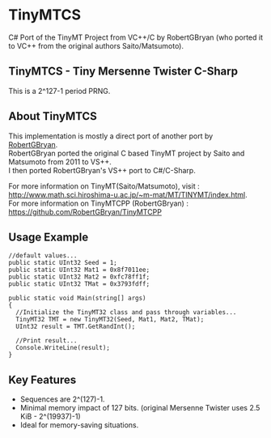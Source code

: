 # TinyMTCS
C# Port of the TinyMT Project from VC++/C by RobertGBryan (who ported it to VC++ from the original authors Saito/Matsumoto).

## TinyMTCS - Tiny Mersenne Twister C-Sharp
This is a 2^127-1 period PRNG.

## About TinyMTCS
This implementation is mostly a direct port of another port by <a href="https://github.com/RobertGBryan">RobertGBryan</a>. <br>
RobertGBryan ported the original C based TinyMT project by Saito and Matsumoto from 2011 to VS++. <br>
I then ported RobertGBryan's VS++ port to C#/C-Sharp. <br>

For more information on TinyMT(Saito/Matsumoto), visit : <br>
<a  href="http://www.math.sci.hiroshima-u.ac.jp/~m-mat/MT/TINYMT/index.html">http://www.math.sci.hiroshima-u.ac.jp/~m-mat/MT/TINYMT/index.html</a>. <br>
For more information on TinyMTCPP (RobertGBryan) : <br>
<a href="https://github.com/RobertGBryan/TinyMTCPP"> https://github.com/RobertGBryan/TinyMTCPP</a> <br>

## Usage Example
```
//default values...
public static UInt32 Seed = 1;
public static UInt32 Mat1 = 0x8f7011ee;
public static UInt32 Mat2 = 0xfc78ff1f;
public static UInt32 TMat = 0x3793fdff;

public static void Main(string[] args)
{  
  //Initialize the TinyMT32 class and pass through variables...
  TinyMT32 TMT = new TinyMT32(Seed, Mat1, Mat2, TMat);
  UInt32 result = TMT.GetRandInt();
  
  //Print result...
  Console.WriteLine(result);
}
```

## Key Features
- Sequences are 2^(127)-1.
- Minimal memory impact of 127 bits. (original Mersenne Twister uses 2.5 KiB - 2^(19937)-1)
- Ideal for memory-saving situations.
